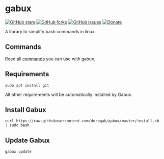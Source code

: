 # gabux

[![GitHub stars](https://img.shields.io/github/stars/derogab/gabux.svg)](https://github.com/derogab/gabux/stargazers)
[![GitHub forks](https://img.shields.io/github/forks/derogab/gabux.svg)](https://github.com/derogab/gabux/network)
[![GitHub issues](https://img.shields.io/github/issues/derogab/gabux.svg)](https://github.com/derogab/gabux/issues)
[![Donate](https://img.shields.io/badge/donate-paypal-blue.svg)](https://paypal.me/derogab)

A library to simplify bash commands in linux.

## Commands
Read all [commands](COMMANDS.md) you can use with gabux.

## Requirements
```
sudo apt install git
```
All other requirements will be automatically installed by Gabux.

## Install Gabux
```
curl https://raw.githubusercontent.com/derogab/gabux/master/install.sh | sudo bash
```

## Update Gabux
```
gabux update
```